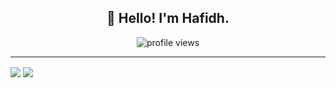 <h2 align="center">👋 Hello! I'm Hafidh.</h2>
<p align="center">
  <img src="https://gpvc.arturio.dev/sw-yx" alt="profile views">  
</p>

---

<img align="center" src="https://github-readme-stats.vercel.app/api/top-langs/?username=hafidh7" /> <img align="center" src="https://github-readme-stats.vercel.app/api?username=hafidh7&show_icons=true" />
